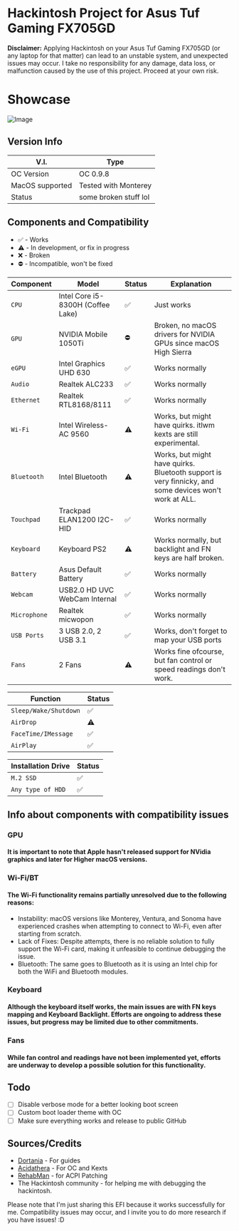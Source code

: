# Hackintosh Project for Asus Tuf Gaming FX705GD

**Disclaimer:**
Applying Hackintosh on your Asus Tuf Gaming FX705GD (or any laptop for that matter) can lead to an unstable system, and unexpected issues may occur. I take no responsibility for any damage, data loss, or malfunction caused by the use of this project. Proceed at your own risk.

# Showcase
![Image](https://media.discordapp.net/attachments/652541086870274058/1221572382565597295/Capture_decran_2024-03-24_a_22.32.25.png?ex=661310ef&is=66009bef&hm=92eef4d4e6e57fcc4f4d8db4404e6735fb57eb2a7988ab8655c635ba5a62ac96&=&format=webp&quality=lossless&width=1609&height=905)

## Version Info
| V.I.       | Type                                           |
| --------------- | ------------------------------------------------ |
| OC Version             | OC 0.9.8             |
| MacOS supported            | Tested with Monterey           |
| Status           | some broken stuff lol                           |


## Components and Compatibility

- ✅ - Works
- ⚠️ - In development, or fix in progress
- ❌ - Broken
- ⛔ - Incompatible, won't be fixed

| Component       | Model                                           | Status             | Explanation             |
| --------------- | ------------------------------------------------ | --------------- | ---------------          |
| `CPU`             | Intel Core i5-8300H (Coffee Lake)             | ✅             | Just works |
| `GPU`             | NVIDIA Mobile 1050Ti                        | ⛔             | Broken, no macOS drivers for NVIDIA GPUs since macOS High Sierra |
| `eGPU`            | Intel Graphics UHD 630                       | ✅             | Works normally |
| `Audio`           | Realtek ALC233                                | ✅             | Works normally |
| `Ethernet`        | Realtek RTL8168/8111                         | ✅             | Works normally |
| `Wi-Fi`          | Intel Wireless-AC 9560                  | ⚠️ | Works, but might have quirks. itlwm kexts are still experimental. | 
| `Bluetooth`      | Intel Bluetooth                              | ⚠️ | Works, but might have quirks. Bluetooth support is very finnicky, and some devices won't work at ALL. | 
| `Touchpad`       | Trackpad ELAN1200 I2C-HID                    | ✅             | Works normally | 
| `Keyboard`       | Keyboard PS2                                 | ⚠️             | Works normally, but backlight and FN keys are half broken. | 
| `Battery`        | Asus Default Battery                         | ✅             | Works normally | 
| `Webcam`         | USB2.0 HD UVC WebCam Internal                                              | ✅             | Works normally | 
| `Microphone`     | Realtek micwopon                                            | ✅             | Works normally | 
| `USB Ports`     | 3 USB 2.0, 2 USB 3.1                                         | ✅             | Works, don't forget to map your USB ports | 
| `Fans`           | 2 Fans                                              | ⚠️             | Works fine ofcourse, but fan control or speed readings don't work. |


| Function       | Status             |
| --------------- | --------------- |
| `Sleep/Wake/Shutdown`  | ✅             |
| `AirDrop`  | ⚠️             |
| `FaceTime/IMessage`  | ✅             |
| `AirPlay`  | ✅             |

| Installation Drive       | Status             |
| --------------- | --------------- |
| `M.2 SSD`  | ✅           |
| `Any type of HDD`  | ✅             |


## Info about components with compatibility issues

### GPU
#### It is important to note that Apple hasn't released support for NVidia graphics and later for Higher macOS versions.

### Wi-Fi/BT
#### The Wi-Fi functionality remains partially unresolved due to the following reasons:
- Instability: macOS versions like Monterey, Ventura, and Sonoma have experienced crashes when attempting to connect to Wi-Fi, even after starting from scratch.
- Lack of Fixes: Despite attempts, there is no reliable solution to fully support the Wi-Fi card, making it unfeasible to continue debugging the issue.
- Bluetooth: The same goes to Bluetooth as it is using an Intel chip for both the WiFi and Bluetooth modules.

### Keyboard
#### Although the keyboard itself works, the main issues are with FN keys mapping and Keyboard Backlight. Efforts are ongoing to address these issues, but progress may be limited due to other commitments.

### Fans
#### While fan control and readings have not been implemented yet, efforts are underway to develop a possible solution for this functionality.

## Todo
- [ ] Disable verbose mode for a better looking boot screen
- [ ] Custom boot loader theme with OC
- [ ] Make sure everything works and release to public GitHub

## Sources/Credits

- [Dortania](https://dortania.github.io/) - For guides
- [Acidathera](https://github.com/acidanthera) - For OC and Kexts
- [RehabMan](https://github.com/RehabMan) - for ACPI Patching
- The Hackintosh community - for helping me with debugging the hackintosh.


Please note that I'm just sharing this EFI because it works successfully for me. Compatibility issues may occur, and I invite you to do more research if you have issues! :D
